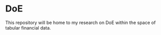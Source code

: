 # DoE
This repository will be home to my research on DoE within the space of tabular financial data.
